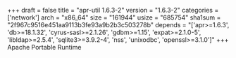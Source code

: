 +++
draft = false
title = "apr-util 1.6.3-2"
version = "1.6.3-2"
categories = ['network']
arch = "x86_64"
size = "161944"
usize = "685754"
sha1sum = "2f967c9516e451aa9113b3fe93a9b2b3c503278b"
depends = "['apr>=1.6.3', 'db>=18.1.32', 'cyrus-sasl>=2.1.26', 'gdbm>=1.15', 'expat>=2.1.0-5', 'libldap>=2.5.4', 'sqlite3>=3.9.2-4', 'nss', 'unixodbc', 'openssl>=3.1.0']"
+++
Apache Portable Runtime